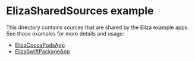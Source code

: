 # ElizaSharedSources example

This directory contains sources that are shared by the Eliza example apps.
See those examples for more details and usage:

- [ElizaCocoaPodsApp](../ElizaCocoaPodsApp)
- [ElizaSwiftPackageApp](../ElizaSwiftPackageApp)
